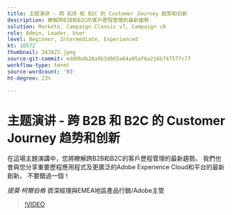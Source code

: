 ```yaml
---
title: 主题演讲 - 跨 B2B 和 B2C 的 Customer Journey 趋势和创新
description: 瞭解跨B2B和B2C的客戶歷程管理的最新趨勢
solution: Marketo, Campaign Classic v7, Campaign v8
role: Admin, Leader, User
level: Beginner, Intermediate, Experienced
kt: 10572
thumbnail: 343822.jpeg
source-git-commit: edd0bdb28a9b3d065a64a95af6a216b747577c77
workflow-type: tm+mt
source-wordcount: '93'
ht-degree: 23%

---
```


# 主题演讲 - 跨 B2B 和 B2C 的 Customer Journey 趋势和创新

在這場主題演講中，您將瞭解跨B2B和B2C的客戶歷程管理的最新趨勢。 我們也會與您分享重要歷程應用程式及更廣泛的Adobe Experience Cloud和平台的最新創新。 不要錯過一個！

*提莫·柯爾伯格* 資深經理與EMEA地區產品行銷/Adobe主管

>[!VIDEO](https://video.tv.adobe.com/v/343822/?quality=12&learn=on)
